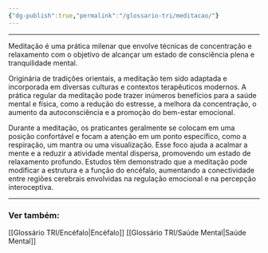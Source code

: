 ```yaml
---
{"dg-publish":true,"permalink":"/glossario-tri/meditacao/"}
---
```



---

Meditação é uma prática milenar que envolve técnicas de concentração e relaxamento com o objetivo de alcançar um estado de consciência plena e tranquilidade mental.  
  
Originária de tradições orientais, a meditação tem sido adaptada e incorporada em diversas culturas e contextos terapêuticos modernos. A prática regular da meditação pode trazer inúmeros benefícios para a saúde mental e física, como a redução do estresse, a melhora da concentração, o aumento da autoconsciência e a promoção do bem-estar emocional.  
  
Durante a meditação, os praticantes geralmente se colocam em uma posição confortável e focam a atenção em um ponto específico, como a respiração, um mantra ou uma visualização. Esse foco ajuda a acalmar a mente e a reduzir a atividade mental dispersa, promovendo um estado de relaxamento profundo. Estudos têm demonstrado que a meditação pode modificar a estrutura e a função do encéfalo, aumentando a conectividade entre regiões cerebrais envolvidas na regulação emocional e na percepção interoceptiva.


----

### Ver também:

[[Glossário TRI/Encéfalo\|Encéfalo]]
[[Glossário TRI/Saúde Mental\|Saúde Mental]]


